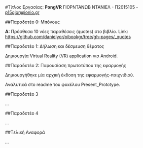 #Τίτλος Εργασίας: **PongVR**
ΓΙΟΡΝΤΑΝΩΒ ΝΤΑΝΙΕΛ - Π2015105 - p15gior@ionio.gr

##Παραδοτέο 0: Μπόνους

**Α:** Πρόσθεσα 10 νέες παραθέσεις (quotes) στο βιβλίο.
Link: https://github.com/danielyor/pibookgr/tree/gh-pages/_quotes


##Παραδοτέο 1: Δήλωση και δέσμευση θέματος

Δημιουργία Virtual Reality (VR) application για Android.


##Παραδοτέο 2: Παρουσίαση πρωτοτύπου της εφαρμογής

Δημιουργήθηκε μία αρχική έκδοση της εφαρμογής-παιχνιδιού.

Αναλυτικά στο readme του φακέλου Present_Prototype.

##Παραδοτέο 3

...

##Παραδοτέο 4

...

##Tελική Αναφορά

...
